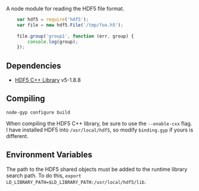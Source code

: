 A node module for reading the HDF5 file format.

```javascript
    var hdf5 = require('hdf5');
    var file = new hdf5.File('/tmp/foo.h5');
    
    file.group('group1', function (err, group) {
        console.log(group);
    });
```

## Dependencies

+ [HDF5 C++ Library](http://www.hdfgroup.org/downloads/index.html) v5-1.8.8

## Compiling

```
node-gyp configure build
```

When compiling the HDF5 C++ library, be sure to use the `--enable-cxx` flag. I have installed HDF5 into `/usr/local/hdf5`, so modify `binding.gyp` if yours is different.

## Environment Variables

The path to the HDF5 shared objects must be added to the runtime library search path. To do this, `export LD_LIBRARY_PATH=$LD_LIBRARY_PATH:/usr/local/hdf5/lib`.